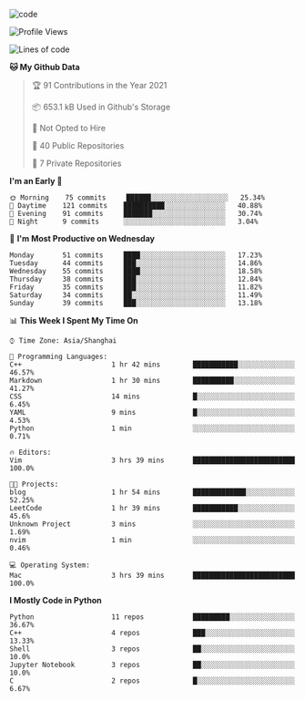 
<!--
**liuyaanng/liuyaanng** is a ✨ _special_ ✨ repository because its `README.md` (this file) appears on your GitHub profile.

Here are some ideas to get you started:

- 🔭 I’m currently working on ...
- 🌱 I’m currently learning ...
- 👯 I’m looking to collaborate on ...
- 🤔 I’m looking for help with ...
- 💬 Ask me about ...
- 📫 How to reach me: ...
- 😄 Pronouns: ...
- ⚡ Fun fact: ...
-->


![code](https://cdn.jsdelivr.net/gh/liuyaanng/liuyaanng@1.0/code.gif) 

<!--START_SECTION:waka-->
![Profile Views](http://img.shields.io/badge/Profile%20Views-0-blue)

![Lines of code](https://img.shields.io/badge/From%20Hello%20World%20I%27ve%20Written-5.3%20million%20lines%20of%20code-blue)

**🐱 My Github Data** 

> 🏆 91 Contributions in the Year 2021
 > 
> 📦 653.1 kB Used in Github's Storage 
 > 
> 🚫 Not Opted to Hire
 > 
> 📜 40 Public Repositories 
 > 
> 🔑 7 Private Repositories  
 > 
**I'm an Early 🐤** 

```text
🌞 Morning    75 commits     ██████░░░░░░░░░░░░░░░░░░░   25.34% 
🌆 Daytime    121 commits    ██████████░░░░░░░░░░░░░░░   40.88% 
🌃 Evening    91 commits     ███████░░░░░░░░░░░░░░░░░░   30.74% 
🌙 Night      9 commits      ░░░░░░░░░░░░░░░░░░░░░░░░░   3.04%

```
📅 **I'm Most Productive on Wednesday** 

```text
Monday       51 commits     ████░░░░░░░░░░░░░░░░░░░░░   17.23% 
Tuesday      44 commits     ███░░░░░░░░░░░░░░░░░░░░░░   14.86% 
Wednesday    55 commits     ████░░░░░░░░░░░░░░░░░░░░░   18.58% 
Thursday     38 commits     ███░░░░░░░░░░░░░░░░░░░░░░   12.84% 
Friday       35 commits     ███░░░░░░░░░░░░░░░░░░░░░░   11.82% 
Saturday     34 commits     ██░░░░░░░░░░░░░░░░░░░░░░░   11.49% 
Sunday       39 commits     ███░░░░░░░░░░░░░░░░░░░░░░   13.18%

```


📊 **This Week I Spent My Time On** 

```text
⌚︎ Time Zone: Asia/Shanghai

💬 Programming Languages: 
C++                      1 hr 42 mins        ███████████░░░░░░░░░░░░░░   46.57% 
Markdown                 1 hr 30 mins        ██████████░░░░░░░░░░░░░░░   41.27% 
CSS                      14 mins             █░░░░░░░░░░░░░░░░░░░░░░░░   6.45% 
YAML                     9 mins              █░░░░░░░░░░░░░░░░░░░░░░░░   4.53% 
Python                   1 min               ░░░░░░░░░░░░░░░░░░░░░░░░░   0.71%

🔥 Editors: 
Vim                      3 hrs 39 mins       █████████████████████████   100.0%

🐱‍💻 Projects: 
blog                     1 hr 54 mins        █████████████░░░░░░░░░░░░   52.25% 
LeetCode                 1 hr 39 mins        ███████████░░░░░░░░░░░░░░   45.6% 
Unknown Project          3 mins              ░░░░░░░░░░░░░░░░░░░░░░░░░   1.69% 
nvim                     1 min               ░░░░░░░░░░░░░░░░░░░░░░░░░   0.46%

💻 Operating System: 
Mac                      3 hrs 39 mins       █████████████████████████   100.0%

```

**I Mostly Code in Python** 

```text
Python                   11 repos            █████████░░░░░░░░░░░░░░░░   36.67% 
C++                      4 repos             ███░░░░░░░░░░░░░░░░░░░░░░   13.33% 
Shell                    3 repos             ██░░░░░░░░░░░░░░░░░░░░░░░   10.0% 
Jupyter Notebook         3 repos             ██░░░░░░░░░░░░░░░░░░░░░░░   10.0% 
C                        2 repos             █░░░░░░░░░░░░░░░░░░░░░░░░   6.67%

```



<!--END_SECTION:waka-->
